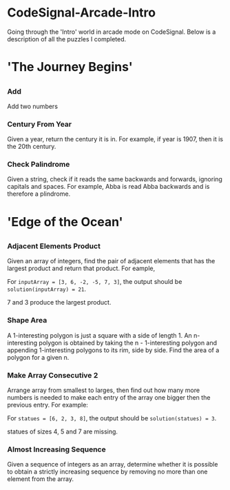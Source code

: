 # CodeSignal-Arcade-Intro
Going through the 'Intro' world in arcade mode on CodeSignal. Below is a description of all the puzzles I completed.

<h1>'The Journey Begins'</h1>
<h2><h2>

<h3>Add</h3>
Add two numbers

<h3>Century From Year</h3>
Given a year, return the century it is in. For example, if year is 1907, then it is the 20th century.

<h3>Check Palindrome</h3>
Given a string, check if it reads the same backwards and forwards, ignoring capitals and spaces. For example, Abba is read Abba backwards and is therefore a plindrome.

<h1>'Edge of the Ocean'</h1>
<h2><h2>

<h3>Adjacent Elements Product</h3>
Given an array of integers, find the pair of adjacent elements that has the largest product and return that product. For eample,

For `inputArray = [3, 6, -2, -5, 7, 3]`, the output should be
`solution(inputArray) = 21`.

7 and 3 produce the largest product.

<h3>Shape Area</h3>
A 1-interesting polygon is just a square with a side of length 1. An n-interesting polygon is obtained by taking the n - 1-interesting polygon and appending 1-interesting polygons to its rim, side by side. Find the area of a polygon for a given n.

<h3>Make Array Consecutive 2</h3>
Arrange array from smallest to larges, then find out how many more numbers is needed to make each entry of the array one bigger then the previous entry. For example:

For `statues = [6, 2, 3, 8]`, the output should be
`solution(statues) = 3`.

statues of sizes 4, 5 and 7 are missing.

<h3>Almost Increasing Sequence</h3>
Given a sequence of integers as an array, determine whether it is possible to obtain a strictly increasing sequence by removing no more than one element from the array.
